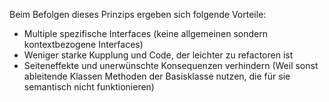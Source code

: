 Beim Befolgen dieses Prinzips ergeben sich folgende Vorteile:

- Multiple spezifische Interfaces (keine allgemeinen sondern kontextbezogene Interfaces)
- Weniger starke Kupplung und Code, der leichter zu refactoren ist
- Seiteneffekte und unerwünschte Konsequenzen verhindern (Weil sonst ableitende Klassen Methoden der Basisklasse nutzen, die für sie semantisch nicht funktionieren)